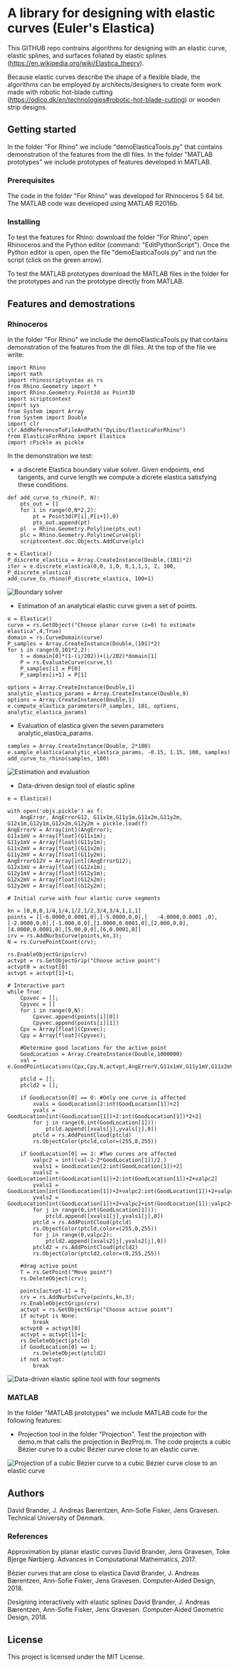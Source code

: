 # A library for designing with elastic curves (Euler's Elastica)

This GITHUB repo contrains algorithms for designing with an elastic curve, elastic splines, and surfaces foliated by elastic splines (https://en.wikipedia.org/wiki/Elastica_theory).

Because elastic curves describe the shape of a flexible blade, the algorithms can be employed by architects/designers to create form work made with robotic hot-blade cutting (https://odico.dk/en/technologies#robotic-hot-blade-cutting) or wooden strip designs.  

## Getting started

In the folder "For Rhino" we include "demoElasticaTools.py" that contains demonstration of the features from the dll files. In the folder "MATLAB prototypes" we include prototypes of features developed in MATLAB.

### Prerequisites

The code in the folder "For Rhino" was developed for Rhinoceros 5 64 bit. The MATLAB code was developed using MATLAB R2016b.

### Installing

To test the features for Rhino: download the folder "For Rhino", open Rhinoceros and the Python editor (command: "EditPythonScript"). Once the Python editor is open, open the file "demoElasticaTools.py" and run the script (click on the green arrow).

To test the MATLAB prototypes download the MATLAB files in the folder for the prototypes and run the prototype directly from MATLAB.

## Features and demostrations

### Rhinoceros

In the folder "For Rhino" we include the demoElasticaTools.py that contains demonstration of the features from the dll files.
At the top of the file we write:

```
import Rhino
import math
import rhinoscriptsyntax as rs
from Rhino.Geometry import *
import Rhino.Geometry.Point3d as Point3D
import scriptcontext
import sys
from System import Array
from System import Double
import clr
clr.AddReferenceToFileAndPath("DyLibs/ElasticaForRhino")
from ElasticaForRhino import Elastica
import cPickle as pickle
```

In the demonstration we test:

- a discrete Elastica boundary value solver. Given endpoints, end tangents, and curve length we compute a dicrete elastica satisfying these conditions.

```
def add_curve_to_rhino(P, N):
    pts_out = []
    for i in range(0,N*2,2):
        pt = Point3d(P[i],P[i+1],0)
        pts_out.append(pt)
    pl  = Rhino.Geometry.Polyline(pts_out)
    plc = Rhino.Geometry.PolylineCurve(pl)
    scriptcontext.doc.Objects.AddCurve(plc)

e = Elastica()
P_discrete_elastica = Array.CreateInstance(Double,(101)*2)
iter = e.discrete_elastica(0,0, 1,0, 0,1,1,1, 2, 100, P_discrete_elastica)
add_curve_to_rhino(P_discrete_elastica, 100+1)
```

![Boundary solver](boundarysolver.png)

- Estimation of an analytical elastic curve given a set of points.

```
e = Elastica()
curve = rs.GetObject("Choose planar curve (z=0) to estimate elastica",4,True)
domain = rs.CurveDomain(curve)
P_samples = Array.CreateInstance(Double,(101)*2)
for i in range(0,101*2,2):
    t = domain[0]*(1-(i/202))+(i/202)*domain[1]
    P = rs.EvaluateCurve(curve,t)
    P_samples[i] = P[0]
    P_samples[i+1] = P[1]

options = Array.CreateInstance(Double,1)
analytic_elastica_params = Array.CreateInstance(Double,9)
options = Array.CreateInstance(Double,1)
e.compute_elastica_parameters(P_samples, 101, options, analytic_elastica_params)
```

- Evaluation of elastica given the seven parameters analytic_elastica_params.

```
samples = Array.CreateInstance(Double, 2*100)
e.sample_elastica(analytic_elastica_params, -0.15, 1.15, 100, samples)
add_curve_to_rhino(samples, 100)
```

![Estimation and evaluation](estimation_evaluation.png)

- Data-driven design tool of elastic spline
```
e = Elastica()

with open('objs.pickle') as f:  
    AngError, AngErrorG12, G11x1m,G11y1m,G11x2m,G11y2m, G12x1m,G12y1m,G12x2m,G12y2m = pickle.load(f)
AngErrorV = Array[int](AngError);
G11x1mV = Array[float](G11x1m);
G11y1mV = Array[float](G11y1m);
G11x2mV = Array[float](G11x2m);
G11y2mV = Array[float](G11y2m);
AngErrorG12V = Array[int](AngErrorG12);
G12x1mV = Array[float](G12x1m);
G12y1mV = Array[float](G12y1m);
G12x2mV = Array[float](G12x2m);
G12y2mV = Array[float](G12y2m);

# Initial curve with four elastic curve segments

kn = [0,0,0,1/4,1/4,1/2,1/2,3/4,3/4,1,1,1]
points = [[-6.0000,0.0001,0],[-5.0000,0,0],[   -4.0000,0.0001 ,0],[-2.0000,0,0],[-1.000,0,0],[1.0000,0.0001,0],[2.000,0,0],[4.0000,0.0001,0],[5.00,0,0],[6,0.0001,0]]
crv = rs.AddNurbsCurve(points,kn,3);
N = rs.CurvePointCount(crv);

rs.EnableObjectGrips(crv)
actvpt = rs.GetObjectGrip("Choose active point")
actvpt0 = actvpt[0]
actvpt = actvpt[1]+1;

# Interactive part
while True:
    Cpxvec = [];
    Cpyvec = []
    for i in range(0,N):
        Cpxvec.append(points[i][0])
        Cpyvec.append(points[i][1])
    Cpx = Array[float](Cpxvec);
    Cpy = Array[float](Cpyvec);

    #Determine good locations for the active point
    GoodLocation = Array.CreateInstance(Double,1000000)
    val = e.GoodPointLocations(Cpx,Cpy,N,actvpt,AngErrorV,G11x1mV,G11y1mV,G11x2mV,G11y2mV,AngErrorG12V,G12x1mV,G12y1mV,G12x2mV,G12y2mV,GoodLocation)

    ptcld = [];
    ptcld2 = [];

    if GoodLocation[0] == 0: #Only one curve is affected
        xvals = GoodLocation[2:int(GoodLocation[1])+2]
        yvals = GoodLocation[int(GoodLocation[1])+2:int(GoodLocation[1])*2+2]
        for j in range(0,int(GoodLocation[1])):
            ptcld.append([xvals[j],yvals[j],0])
        ptcld = rs.AddPointCloud(ptcld)
        rs.ObjectColor(ptcld,color=(255,0,255))

    if GoodLocation[0] == 1: #Two curves are affected
        valpc2 = int((val-2-2*GoodLocation[1])/2.)
        xvals1 = GoodLocation[2:int(GoodLocation[1])+2]
        xvals2 = GoodLocation[int(GoodLocation[1])+2:int(GoodLocation[1])+2+valpc2]
        yvals1 = GoodLocation[int(GoodLocation[1])+2+valpc2:int(GoodLocation[1])+2+valpc2+int(GoodLocation[1])]
        yvals2 = GoodLocation[int(GoodLocation[1])+2+valpc2+int(GoodLocation[1]):valpc2+int(GoodLocation[1])+2+valpc2+int(GoodLocation[1])]
        for j in range(0,int(GoodLocation[1])):
            ptcld.append([xvals1[j],yvals1[j],0])
        ptcld = rs.AddPointCloud(ptcld)
        rs.ObjectColor(ptcld,color=(255,0,255))
        for j in range(0,valpc2):
            ptcld2.append([xvals2[j],yvals2[j],0])
        ptcld2 = rs.AddPointCloud(ptcld2)
        rs.ObjectColor(ptcld2,color=(0,255,255))

    #drag active point
    T = rs.GetPoint("Move point")
    rs.DeleteObject(crv);

    points[actvpt-1] = T;
    crv = rs.AddNurbsCurve(points,kn,3);
    rs.EnableObjectGrips(crv)
    actvpt = rs.GetObjectGrip("Choose active point")
    if actvpt is None:
        break
    actvpt0 = actvpt[0]
    actvpt = actvpt[1]+1;
    rs.DeleteObject(ptcld)
    if GoodLocation[0] == 1:
        rs.DeleteObject(ptcld2)
    if not actvpt:
        break
```
![Data-driven elastic spline tool with four segments](elastic_spline_data.png)


### MATLAB

In the folder "MATLAB prototypes" we include MATLAB code for the following features:

- Projection tool in the folder "Projection". Test the projection with demo.m that calls the projection in BezProj.m. The code projects a cubic Bézier curve to a cubic Bézier curve close to an elastic curve.

![Projection of a cubic Bézier curve to a cubic Bézier curve close to an elastic curve](projection.png)

## Authors

David Brander, J. Andreas Bærentzen, Ann-Sofie Fisker, Jens Gravesen.
Technical University of Denmark.

### References

Approximation by planar elastic curves
David Brander, Jens Gravesen, Toke Bjerge Nørbjerg.
Advances in Computational Mathematics, 2017.

Bézier curves that are close to elastica
David Brander, J. Andreas Bærentzen, Ann-Sofie Fisker, Jens Gravesen.
Computer-Aided Design, 2018.

Designing interactively with elastic splines
David Brander, J. Andreas Bærentzen, Ann-Sofie Fisker, Jens Gravesen.
Computer-Aided Geometric Design, 2018. 

## License
This project is licensed under the MIT License.


